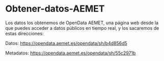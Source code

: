 # Obtener-datos-AEMET
Los datos los obtenemos de OpenData AEMET, una página web desde la que puedes acceder a datos públicos en tiempo real, y los sacaremos de estas direcciones: 

Datos: https://opendata.aemet.es/opendata/sh/b4d856d5 

Metadatos: https://opendata.aemet.es/opendata/sh/55c2971b  
